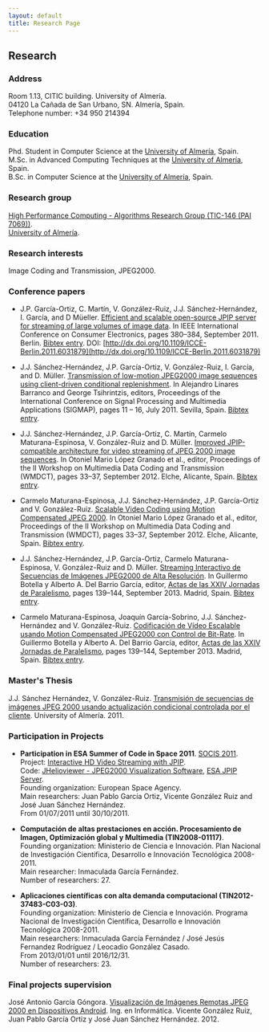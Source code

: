 ```yaml
---
layout: default
title: Research Page
---
```


## Research

### Address
Room 1.13, CITIC building. University of Almería.  
04120 La Cañada de San Urbano, SN. Almería, Spain.  
Telephone number: +34 950 214394

### Education
Phd. Student in Computer Science at the [University of Almería](http://www.ual.es), Spain.  
M.Sc. in Advanced Computing Techniques at the [University of Almería](http://www.ual.es), Spain.  
B.Sc. in Computer Science at the [University of Almería](http://www.ual.es), Spain.  

### Research group
[High Performance Computing - Algorithms Research Group (TIC-146 (PAI 7069))](http://www.hpca.ual.es).  
[University of Almería](http://www.ual.es).

### Research interests
Image Coding and Transmission, JPEG2000.

### Conference papers
 
* J.P. García-Ortiz, C. Martín, V. González-Ruiz, J.J. Sánchez-Hernández, I. García, and D Müeller. [Efficient and scalable open-source JPIP server for streaming of large volumes of image data](http://www.hpca.ual.es/~jjsanchez/publications/icce2011/paper.pdf). In IEEE International Conference on Consumer Electronics, pages 380–384, September 2011. Berlin. [Bibtex entry](http://www.hpca.ual.es/~vruiz/papers/ORTIZ11.bib). DOI: [http://dx.doi.org/10.1109/ICCE-Berlin.2011.6031879](http://dx.doi.org/10.1109/ICCE-Berlin.2011.6031879)

* J.J. Sánchez-Hernández, J.P. García-Ortiz, V. González-Ruiz, I. García, and D. Müller. [Transmission of low-motion JPEG2000 image sequences using client-driven conditional replenishment](http://www.hpca.ual.es/~jjsanchez/publications/sigmap2011/paper.pdf). In Alejandro Linares Barranco and George Tsihrintzis, editors, Proceedings of the International Conference on Signal Processing and Multimedia Applications (SIGMAP), pages 11 – 16, July 2011. Sevilla, Spain. [Bibtex entry](http://www.hpca.ual.es/~vruiz/papers/HERNANDEZ11.bib).

* J.J. Sánchez-Hernández, J.P. García-Ortiz, C. Martín, Carmelo Maturana-Espinosa, V. González-Ruiz and D. Müller. [Improved JPIP-compatible architecture for video streaming of JPEG 2000 image sequences](http://www.hpca.ual.es/~jjsanchez/publications/wmdct2012/paper.pdf). In Otoniel Mario López Granado et al., editor, Proceedings of the II Workshop on Multimedia Data Coding and Transmission (WMDCT), pages 33–37, September 2012. Elche, Alicante, Spain. [Bibtex entry](http://www.hpca.ual.es/~vruiz/papers/HERNANDEZ12.bib).

* Carmelo Maturana-Espinosa, J.J. Sánchez-Hernández, J.P. García-Ortiz and V. González-Ruiz. [Scalable Video Coding using Motion Compensated JPEG 2000](http://www.hpca.ual.es/~jjsanchez/publications/wmdct2012/paper_121.pdf). In Otoniel Mario López Granado et al., editor, Proceedings of the II Workshop on Multimedia Data Coding and Transmission (WMDCT), pages 33–37, September 2012. Elche, Alicante, Spain. [Bibtex entry](http://www.hpca.ual.es/~vruiz/papers/MATURANA12.bib).

* J.J. Sánchez-Hernández, J.P. García-Ortiz, Carmelo Maturana-Espinosa, V. González-Ruiz and D. Müller. [Streaming Interactivo de Secuencias de Imágenes JPEG2000 de Alta Resolución](http://www.hpca.ual.es/~jjsanchez/publications/jpar2013/jpar2013_submission_57.pdf). In Guillermo Botella y Alberto A. Del Barrio García, editor, [Actas de las XXIV Jornadas de Paralelismo](http://www.congresocedi.es/images/site/actas/ActasParalelismo.pdf), pages 139–144, September 2013. Madrid, Spain. [Bibtex entry](http://www.hpca.ual.es/~vruiz/papers/HERNANDEZ13a.bib).

* Carmelo Maturana-Espinosa, Joaquín García-Sobrino, J.J. Sánchez-Hernández and V. González-Ruiz. [Codificación de Vídeo Escalable usando Motion Compensated JPEG2000 con Control de Bit-Rate](http://www.hpca.ual.es/~jjsanchez/publications/jpar2013/jpar2013_submission_65.pdf). In Guillermo Botella y Alberto A. Del Barrio García, editor, [Actas de las XXIV Jornadas de Paralelismo](http://www.congresocedi.es/images/site/actas/ActasParalelismo.pdf), pages 139–144, September 2013. Madrid, Spain. [Bibtex entry](http://www.hpca.ual.es/~vruiz/papers/MATURANA13a.bib).

### Master's Thesis

J.J. Sánchez Hernández, V. González-Ruiz. [Transmisión de secuencias de imágenes JPEG 2000 usando actualización condicional controlada por el cliente](http://www.hpca.ual.es/~jjsanchez/master/memoria.pdf). University of Almería. 2011.

### Participation in Projects

* **Participation in ESA Summer of Code in Space 2011**. [SOCIS 2011](http://sophia.estec.esa.int/socis2011/).  
Project: [Interactive HD Video Streaming with JPIP](http://wiki.helioviewer.org/wiki/SOCIS-2011_Ideas).  
Code: [JHelioviewer - JPEG2000 Visualization Software](https://code.launchpad.net/~josejuan-sanchez/jhelioviewer/soc), [ESA JPIP Server](https://code.launchpad.net/~josejuan-sanchez/esajpip/soc).  
Founding organization: European Space Agency.  
Main researchers: Juan Pablo García Ortiz, Vicente González Ruiz and José Juan Sánchez Hernández.  
From 01/07/2011 until 30/10/2011.

* **Computación de altas prestaciones en acción. Procesamiento de Imagen, Optimización global y Multimedia (TIN2008-01117)**.  
Founding organization: Ministerio de Ciencia e Innovación. Plan Nacional de Investigación Científica, Desarrollo e Innovación Tecnológica 2008-2011.  
Main researcher: Inmaculada García Fernández.  
Number of researchers: 27.  

* **Aplicaciones científicas con alta demanda computacional (TIN2012-37483-C03-03)**.  
Founding organization: Ministerio de Ciencia e Innovación. Programa Nacional de Investigación Científica, Desarrollo e Innovación Tecnológica 2008-2011.  
Main researchers: Inmaculada García Fernández / José Jesús Fernandez Rodríguez / Leocadio González Casado.  
From 2013/01/01 until 2016/12/31.  
Number of researchers: 23.  

### Final projects supervision

José Antonio García Góngora. [Visualización de Imágenes Remotas JPEG 2000 en Dispositivos Android](http://www.ace.ual.es/~vruiz/proyectos/ofertados/J2KViewer/html/index.html). Ing. en Informática. Vicente González Ruiz, Juan Pablo García Ortiz y José Juan Sánchez Hernández. 2012.
